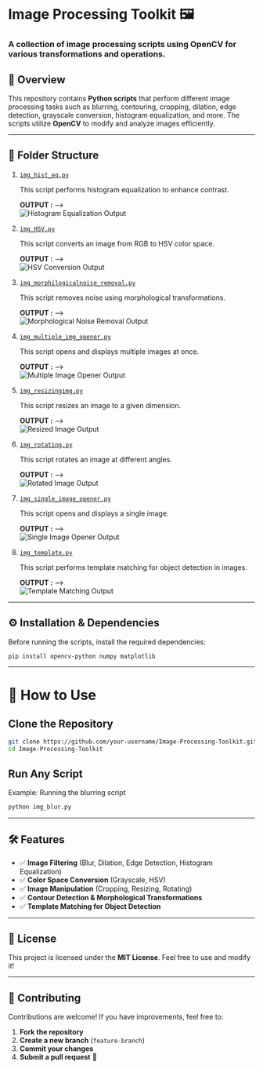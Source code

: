 # **Image Processing Toolkit 🖼️**  

### A collection of image processing scripts using **OpenCV** for various transformations and operations.

## **📌 Overview**  
This repository contains **Python scripts** that perform different image processing tasks such as blurring, contouring, cropping, dilation, edge detection, grayscale conversion, histogram equalization, and more. The scripts utilize **OpenCV** to modify and analyze images efficiently.

---

## **📂 Folder Structure**  
1. [`img_hist_eq.py`](./img_hist_eq.py)  

   This script performs histogram equalization to enhance contrast.  

   **OUTPUT :** -->  
   ![Histogram Equalization Output](./output_hist_eq.png)

2. [`img_HSV.py`](./img_HSV.py)  

   This script converts an image from RGB to HSV color space.  

   **OUTPUT :** -->  
   ![HSV Conversion Output](./output_HSV.png)

3. [`img_morphilogicalnoise_removal.py`](./img_morphilogicalnoise_removal.py)  

   This script removes noise using morphological transformations.  

   **OUTPUT :** -->  
   ![Morphological Noise Removal Output](./output_morphological_noise.png)

4. [`img_multiple_img_opener.py`](./img_multiple_img_opener.py)  

   This script opens and displays multiple images at once.  

   **OUTPUT :** -->  
   ![Multiple Image Opener Output](./output_multiple_img.png)

5. [`img_resizingimg.py`](./img_resizingimg.py)  

   This script resizes an image to a given dimension.  

   **OUTPUT :** -->  
   ![Resized Image Output](./output_resizing.png)

6. [`img_rotating.py`](./img_rotating.py)  

   This script rotates an image at different angles.  

   **OUTPUT :** -->  
   ![Rotated Image Output](./output_rotating.png)

7. [`img_single_image_opener.py`](./img_single_image_opener.py)  

   This script opens and displays a single image.  

   **OUTPUT :** -->  
   ![Single Image Opener Output](./output_single_image.png)

8. [`img_template.py`](./img_template.py)  

   This script performs template matching for object detection in images.  

   **OUTPUT :** -->  
   ![Template Matching Output](./output_template.png)

---

## **⚙️ Installation & Dependencies**  
Before running the scripts, install the required dependencies:  

```sh
pip install opencv-python numpy matplotlib

```
---

# 🚀 How to Use  

## Clone the Repository  
```sh
git clone https://github.com/your-username/Image-Processing-Toolkit.git
cd Image-Processing-Toolkit

```
## Run Any Script  
Example: Running the blurring script  
```sh
python img_blur.py
```
---
## 🛠 Features  

- ✅ **Image Filtering** (Blur, Dilation, Edge Detection, Histogram Equalization)  
- ✅ **Color Space Conversion** (Grayscale, HSV)  
- ✅ **Image Manipulation** (Cropping, Resizing, Rotating)  
- ✅ **Contour Detection & Morphological Transformations**  
- ✅ **Template Matching for Object Detection**  

---

## 📜 License  

This project is licensed under the **MIT License**. Feel free to use and modify it!  

---

## 🌟 Contributing  

Contributions are welcome! If you have improvements, feel free to:  

1. **Fork the repository**  
2. **Create a new branch** (`feature-branch`)  
3. **Commit your changes**  
4. **Submit a pull request** 🚀  




